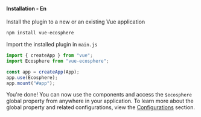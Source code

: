 #### Installation - En

Install the plugin to a new or an existing Vue application

```bash
npm install vue-ecosphere
```

Import the installed plugin in `main.js`

```js
import { createApp } from "vue";
import Ecosphere from "vue-ecosphere";

const app = createApp(App);
app.use(Ecosphere);
app.mount("#app");
```

You're done! You can now use the components and access the `$ecosphere` global property from anywhere in your application. To learn more about the global property and related configurations, view the [Configurations](/guide/configurations) section.
